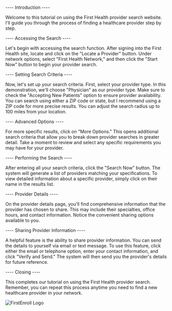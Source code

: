 ---- Introduction ----

Welcome to this tutorial on using the First Health provider search website. I'll guide you through the process of finding a healthcare provider step by step.

---- Accessing the Search ----

Let's begin with accessing the search function. After signing into the First Health site, locate and click on the "Locate a Provider" button. Under network options, select "First Health Network," and then click the "Start Now" button to begin your provider search.

---- Setting Search Criteria ----

Now, let's set up your search criteria. First, select your provider type. In this demonstration, we'll choose "Physician" as our provider type. Make sure to check the "Accepting New Patients" option to ensure provider availability. You can search using either a ZIP code or state, but I recommend using a ZIP code for more precise results. You can adjust the search radius up to 100 miles from your location.

---- Advanced Options ----

For more specific results, click on "More Options." This opens additional search criteria that allow you to break down provider searches in greater detail. Take a moment to review and select any specific requirements you may have for your provider.

---- Performing the Search ----

After entering all your search criteria, click the "Search Now" button. The system will generate a list of providers matching your specifications. To view detailed information about a specific provider, simply click on their name in the results list.

---- Provider Details ----

On the provider details page, you'll find comprehensive information that the provider has chosen to share. This may include their specialties, office hours, and contact information. Notice the convenient sharing options available to you.

---- Sharing Provider Information ----

A helpful feature is the ability to share provider information. You can send the details to yourself via email or text message. To use this feature, click either the email or telephone option, enter your contact information, and click "Verify and Send." The system will then send you the provider's details for future reference.

---- Closing ----

This completes our tutorial on using the First Health provider search. Remember, you can repeat this process anytime you need to find a new healthcare provider in your network.

<img src="./img/logos/FEN_logo.svg" class="h-12 mt-32" alt="FirstEnroll Logo">